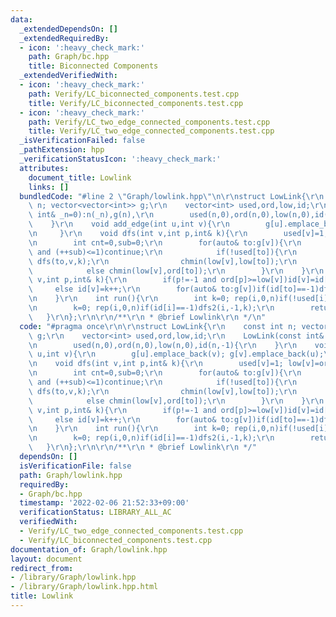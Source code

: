```yaml
---
data:
  _extendedDependsOn: []
  _extendedRequiredBy:
  - icon: ':heavy_check_mark:'
    path: Graph/bc.hpp
    title: Biconnected Components
  _extendedVerifiedWith:
  - icon: ':heavy_check_mark:'
    path: Verify/LC_biconnected_components.test.cpp
    title: Verify/LC_biconnected_components.test.cpp
  - icon: ':heavy_check_mark:'
    path: Verify/LC_two_edge_connected_components.test.cpp
    title: Verify/LC_two_edge_connected_components.test.cpp
  _isVerificationFailed: false
  _pathExtension: hpp
  _verificationStatusIcon: ':heavy_check_mark:'
  attributes:
    document_title: Lowlink
    links: []
  bundledCode: "#line 2 \"Graph/lowlink.hpp\"\n\r\nstruct LowLink{\r\n    const int\
    \ n; vector<vector<int>> g;\r\n    vector<int> used,ord,low,id;\r\n    LowLink(const\
    \ int& _n=0):n(_n),g(n),\r\n        used(n,0),ord(n,0),low(n,0),id(n,-1){\r\n\
    \    }\r\n    void add_edge(int u,int v){\r\n        g[u].emplace_back(v); g[v].emplace_back(u);\r\
    \n     }\r\n    void dfs(int v,int p,int& k){\r\n        used[v]=1; low[v]=ord[v]=k++;\r\
    \n        int cnt=0,sub=0;\r\n        for(auto& to:g[v]){\r\n            if(to==p\
    \ and (++sub)<=1)continue;\r\n            if(!used[to]){\r\n                cnt++;\
    \ dfs(to,v,k);\r\n                chmin(low[v],low[to]);\r\n            }\r\n\
    \            else chmin(low[v],ord[to]);\r\n        }\r\n    }\r\n    void dfs2(int\
    \ v,int p,int& k){\r\n        if(p!=-1 and ord[p]>=low[v])id[v]=id[p];\r\n   \
    \     else id[v]=k++;\r\n        for(auto& to:g[v])if(id[to]==-1)dfs2(to,v,k);\r\
    \n    }\r\n    int run(){\r\n        int k=0; rep(i,0,n)if(!used[i])dfs(i,-1,k);\r\
    \n        k=0; rep(i,0,n)if(id[i]==-1)dfs2(i,-1,k);\r\n        return k;\r\n \
    \   }\r\n};\r\n\r\n/**\r\n * @brief Lowlink\r\n */\n"
  code: "#pragma once\r\n\r\nstruct LowLink{\r\n    const int n; vector<vector<int>>\
    \ g;\r\n    vector<int> used,ord,low,id;\r\n    LowLink(const int& _n=0):n(_n),g(n),\r\
    \n        used(n,0),ord(n,0),low(n,0),id(n,-1){\r\n    }\r\n    void add_edge(int\
    \ u,int v){\r\n        g[u].emplace_back(v); g[v].emplace_back(u);\r\n     }\r\
    \n    void dfs(int v,int p,int& k){\r\n        used[v]=1; low[v]=ord[v]=k++;\r\
    \n        int cnt=0,sub=0;\r\n        for(auto& to:g[v]){\r\n            if(to==p\
    \ and (++sub)<=1)continue;\r\n            if(!used[to]){\r\n                cnt++;\
    \ dfs(to,v,k);\r\n                chmin(low[v],low[to]);\r\n            }\r\n\
    \            else chmin(low[v],ord[to]);\r\n        }\r\n    }\r\n    void dfs2(int\
    \ v,int p,int& k){\r\n        if(p!=-1 and ord[p]>=low[v])id[v]=id[p];\r\n   \
    \     else id[v]=k++;\r\n        for(auto& to:g[v])if(id[to]==-1)dfs2(to,v,k);\r\
    \n    }\r\n    int run(){\r\n        int k=0; rep(i,0,n)if(!used[i])dfs(i,-1,k);\r\
    \n        k=0; rep(i,0,n)if(id[i]==-1)dfs2(i,-1,k);\r\n        return k;\r\n \
    \   }\r\n};\r\n\r\n/**\r\n * @brief Lowlink\r\n */"
  dependsOn: []
  isVerificationFile: false
  path: Graph/lowlink.hpp
  requiredBy:
  - Graph/bc.hpp
  timestamp: '2022-02-06 21:52:33+09:00'
  verificationStatus: LIBRARY_ALL_AC
  verifiedWith:
  - Verify/LC_two_edge_connected_components.test.cpp
  - Verify/LC_biconnected_components.test.cpp
documentation_of: Graph/lowlink.hpp
layout: document
redirect_from:
- /library/Graph/lowlink.hpp
- /library/Graph/lowlink.hpp.html
title: Lowlink
---
```

